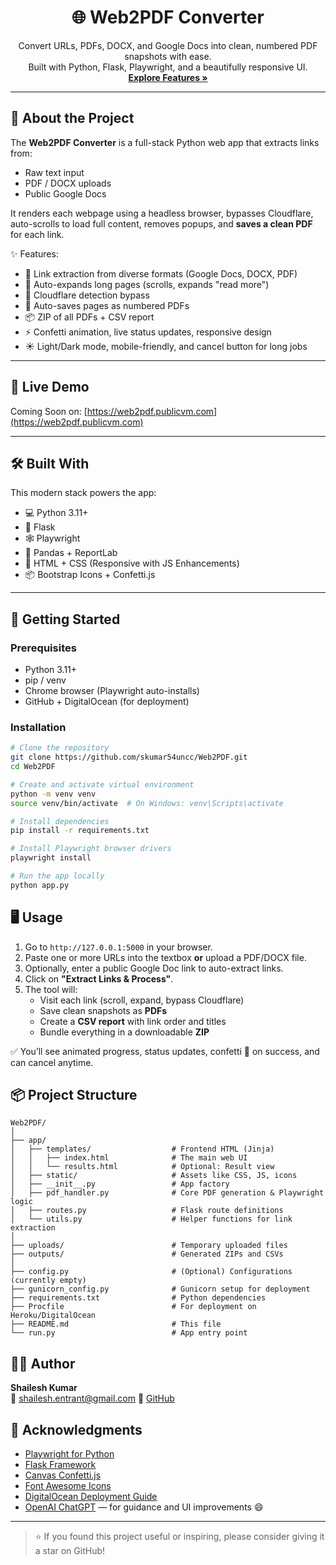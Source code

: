 <div align="center">
  <h1 align="center">🌐 Web2PDF Converter</h1>

  <p align="center">
    Convert URLs, PDFs, DOCX, and Google Docs into clean, numbered PDF snapshots with ease.
    <br />
    Built with Python, Flask, Playwright, and a beautifully responsive UI.
    <br />
    <a href="#about-the-project"><strong>Explore Features »</strong></a>
  </p>
</div>

---

## 📌 About the Project

The **Web2PDF Converter** is a full-stack Python web app that extracts links from:
- Raw text input
- PDF / DOCX uploads
- Public Google Docs

It renders each webpage using a headless browser, bypasses Cloudflare, auto-scrolls to load full content, removes popups, and **saves a clean PDF** for each link.

✨ Features:
- 🎯 Link extraction from diverse formats (Google Docs, DOCX, PDF)
- 🧠 Auto-expands long pages (scrolls, expands "read more")
- 🔐 Cloudflare detection bypass
- 📄 Auto-saves pages as numbered PDFs
- 📦 ZIP of all PDFs + CSV report
- ⚡ Confetti animation, live status updates, responsive design
- ☀️ Light/Dark mode, mobile-friendly, and cancel button for long jobs

---

## 🚀 Live Demo

Coming Soon on: [https://web2pdf.publicvm.com](https://web2pdf.publicvm.com)

---

## 🛠 Built With

This modern stack powers the app:

- 💻 Python 3.11+
- 🧪 Flask
- 🕸️ Playwright
- 📄 Pandas + ReportLab
- 🎨 HTML + CSS (Responsive with JS Enhancements)
- 📦 Bootstrap Icons + Confetti.js

---

## 🧰 Getting Started

### Prerequisites

- Python 3.11+
- pip / venv
- Chrome browser (Playwright auto-installs)
- GitHub + DigitalOcean (for deployment)

### Installation

```bash
# Clone the repository
git clone https://github.com/skumar54uncc/Web2PDF.git
cd Web2PDF

# Create and activate virtual environment
python -m venv venv
source venv/bin/activate  # On Windows: venv\Scripts\activate

# Install dependencies
pip install -r requirements.txt

# Install Playwright browser drivers
playwright install

# Run the app locally
python app.py
```
## 🖥️ Usage

1. Go to `http://127.0.0.1:5000` in your browser.
2. Paste one or more URLs into the textbox **or** upload a PDF/DOCX file.
3. Optionally, enter a public Google Doc link to auto-extract links.
4. Click on **"Extract Links & Process"**.
5. The tool will:
   - Visit each link (scroll, expand, bypass Cloudflare)
   - Save clean snapshots as **PDFs**
   - Create a **CSV report** with link order and titles
   - Bundle everything in a downloadable **ZIP**

✅ You’ll see animated progress, status updates, confetti 🎉 on success, and can cancel anytime.

## 📦 Project Structure

```
Web2PDF/
│
├── app/
│   ├── templates/                  # Frontend HTML (Jinja)
│   │   ├── index.html              # The main web UI
│   │   └── results.html            # Optional: Result view
│   ├── static/                     # Assets like CSS, JS, icons
│   ├── __init__.py                 # App factory
│   ├── pdf_handler.py              # Core PDF generation & Playwright logic
│   ├── routes.py                   # Flask route definitions
│   └── utils.py                    # Helper functions for link extraction
│
├── uploads/                        # Temporary uploaded files
├── outputs/                        # Generated ZIPs and CSVs
│
├── config.py                       # (Optional) Configurations (currently empty)
├── gunicorn_config.py              # Gunicorn setup for deployment
├── requirements.txt                # Python dependencies
├── Procfile                        # For deployment on Heroku/DigitalOcean
├── README.md                       # This file
└── run.py                          # App entry point
```


## 👨‍💻 Author

**Shailesh Kumar**  
📧 shailesh.entrant@gmail.com
🔗 [GitHub](https://github.com/skumar54uncc)

## 🙏 Acknowledgments

- [Playwright for Python](https://playwright.dev/python/)
- [Flask Framework](https://flask.palletsprojects.com/)
- [Canvas Confetti.js](https://www.kirilv.com/canvas-confetti/)
- [Font Awesome Icons](https://fontawesome.com/)
- [DigitalOcean Deployment Guide](https://docs.digitalocean.com/)
- [OpenAI ChatGPT](https://openai.com/chatgpt) — for guidance and UI improvements 😄

---

> ⭐ If you found this project useful or inspiring, please consider giving it a star on GitHub!